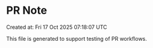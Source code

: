 # PR Note

Created at: Fri 17 Oct 2025 07:18:07 UTC

This file is generated to support testing of PR workflows.
